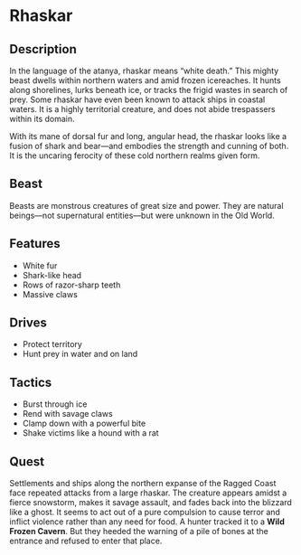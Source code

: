 # Rhaskar

## Description
In the language of the atanya, rhaskar means “white death.” This mighty beast dwells within northern waters and amid frozen icereaches. It hunts along shorelines, lurks beneath ice, or tracks the frigid wastes in search of prey. Some rhaskar have even been known to attack ships in coastal waters. It is a highly territorial creature, and does not abide trespassers within its domain.

With its mane of dorsal fur and long, angular head, the rhaskar looks like a fusion of shark and bear—and embodies the strength and cunning of both. It is the uncaring ferocity of these cold northern realms given form.

## Beast
Beasts are monstrous creatures of great size and power. They are natural beings—not supernatural entities—but were unknown in the Old World.

## Features
 - White fur
 - Shark-like head
 - Rows of razor-sharp teeth
 - Massive claws

## Drives
 - Protect territory
 - Hunt prey in water and on land

## Tactics
 - Burst through ice
 - Rend with savage claws
 - Clamp down with a powerful bite
 - Shake victims like a hound with a rat

## Quest
Settlements and ships along the northern expanse of the Ragged Coast face repeated attacks from a large rhaskar. The creature appears amidst a fierce snowstorm, makes it savage assault, and fades back into the blizzard like a ghost. It seems to act out of a pure compulsion to cause terror and inflict violence rather than any need for food. A hunter tracked it to a **Wild Frozen Cavern**. But they heeded the warning of a pile of bones at the entrance and refused to enter that place.



